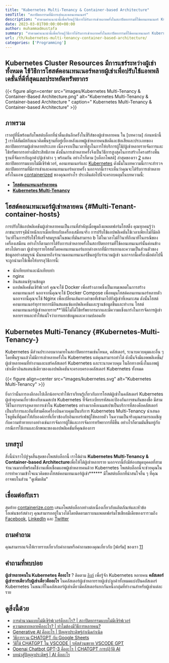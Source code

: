 ```yaml
---
title: "Kubernetes Multi-Tenancy & Container-based Architecture" 
seoTitle: "สถาปัตยกรรมที่มีการเช่าและคอนเทนเนอร์" 
description: "ทำตามคำแนะนำนี้เพื่อเรียนรู้วิธีการได้รับการเช่าหลายครั้งในสถาปัตยกรรมที่ใช้คอนเทนเนอร์ Kubernetes หลายคนหมายถึงทรัพยากรที่ใช้ร่วมกัน" 
date: 2023-03-01T00:00:00+00:00
author: muhammadmustafa
summary: "ทำตามคำแนะนำนี้เพื่อเรียนรู้วิธีการได้รับการเช่าหลายครั้งในสถาปัตยกรรมที่ใช้คอนเทนเนอร์ Kubernetes หลายคนหมายถึงทรัพยากรที่ใช้ร่วมกัน" 
url: /th/kubernetes-multi-tenancy-container-based-architecture/
categories: ['Programming']
---
```


## Kubernetes Cluster Resources มีการแชร์ระหว่างผู้เช่าทั้งหมด ใช้วิธีการโฮสต์คอนเทนเนอร์หลายผู้เช่าเพื่อปรับใช้แอพพลิเคชั่นที่ดีที่สุดและประหยัดทรัพยากร

{{< figure align=center src="images/Kubernetes Multi-Tenancy & Container-Based Architecture.png" alt="Kubernetes Multi-Tenancy & Container-based Architecture " caption=" Kubernetes Multi-Tenancy & Container-based Architecture" >}}


## ภาพรวม
เราอยู่ที่นี่พร้อมกับโพสต์บล็อกที่น่าตื่นเต้นอีกครั้งในซีรีส์ของผู้เช่าหลายคน ใน [บทความ] ก่อนหน้านี้ [1] เราได้สัมผัสกับแนวคิดพื้นฐานที่อยู่เบื้องหลังแอพผู้เช่าหลายคนข้อดีและข้อเสียและประเภทของสถาปัตยกรรมผู้เช่าหลายประเภท เนื่องจากเป็นเวลาที่สูงในการให้บริการผู้ใช้/ผู้เช่าหลายรายจัดการและใช้ทรัพยากรอย่างมีประสิทธิภาพ ดังนั้นการเช่าหลายครั้งจึงเป็นวิธีการสูงสุดในการสร้างโครงสร้างพื้นฐานที่จัดการกับลูกค้า/ผู้เช่าต่าง ๆ พร้อมกัน อย่างไรก็ตาม [บล็อกโพสต์] ล่าสุดของเรา [2] แสดงสถาปัตยกรรมแบบไม่มีเซิร์ฟเวอร์, คอนเทนเนอร์และ [Kubernetes][3] ดังนั้นในบทความนี้เราจะสำรวจสถาปัตยกรรมที่มีการเช่าและคอนเทนเนอร์หลายครั้ง นอกจากนี้เราจะเห็นว่าคุณจะได้รับการเช่าหลายครั้งในแอพ [containerized][4] ของคุณอย่างไร
ประเด็นต่อไปนี้จะครอบคลุมในบทความนี้:
* **[โฮสต์คอนเทนเนอร์หลายคน][5]** 
* **[Kubernetes Multi-Tenancy][6]** 

## โฮสต์คอนเทนเนอร์ผู้เช่าหลายคน {#Multi-Tenant-container-hosts}

การปรับใช้แอปพลิเคชันผู้เช่าหลายคนเป็นงานที่สำคัญเมื่อพูดถึงแพลตฟอร์มโฮสติ้ง คุณทุกคนรู้ว่าภาชนะบรรจุมีน้ำหนักเบาเมื่อเทียบกับเครื่องเสมือนจริง การปรับใช้แอปพลิเคชันใช้เวลาเพียงไม่กี่มิลลิวินาทีในการปรับใช้ให้เสร็จสมบูรณ์ในขณะที่มันสามารถ b ได้ในเวลาไม่กี่วินาทีถึงนาทีในกรณีของเครื่องเสมือน
อย่างไรก็ตามการได้รับการเช่าหลายครั้งในสถาปัตยกรรมที่ใช้คอนเทนเนอร์นั้นค่อนข้างตรงไปตรงมา ผู้เช่าทุกรายโฮสต์โดยคอนเทนเนอร์แยกต่างหากที่มีการแยกและความเป็นส่วนตัวของข้อมูลอย่างสมบูรณ์ นั่นหมายถึงจำนวนคอนเทนเนอร์ขึ้นอยู่กับจำนวนผู้เช่า นอกจากนี้เครื่องมือต่อไปนี้จะถูกนำมาใช้เพื่อให้บรรลุวิธีการนี้:
  * นักเทียบท่าและนักเทียบท่า
  * nginx
  * อินสแตนซ์ฐานข้อมูล
  * แอปพลิเคชันเซิร์ฟเวอร์
คุณจะใช้ Docker เพื่อสร้างภาพซึ่งเป็นเทมเพลตในการสร้างคอนเทนเนอร์ นอกจากนี้คุณจะใช้ Docker Compose เพื่อหมุนโฮสต์คอนเทนเนอร์หลายตัว นอกจากนี้คุณจะใช้ Nginx เพื่อเปลี่ยนเส้นทางคำขอที่เข้ามาไปยังผู้เช่าที่เหมาะสม ดังนั้นโฮสต์คอนเทนเนอร์ทุกรายการมีอินสแตนซ์แอปพลิเคชันและฐานข้อมูลขึ้นและทำงาน โฮสต์คอนเทนเนอร์ผู้เช่าหลายราย**วิธีนี้ไม่ได้ใช้ทรัพยากรมากและมีความแข็งแกร่งในการจัดการผู้เช่าหลายรายและทำให้แน่ใจว่าการแยกข้อมูลและความปลอดภัย

## Kubernetes Multi-Tenancy {#Kubernetes-Multi-Tenancy-}

Kubernetes มีส่วนประกอบมากมายในสถาปัตยกรรมเช่นโหนด, คลัสเตอร์, ระนาบควบคุมและอื่น ๆ โดยพื้นฐานแล้วไม่มีการเช่าหลายครั้งใน Kubernetes แต่คุณสามารถทำได้ ดังนั้นจึงมีแอพพลิเคชั่น/ผู้เช่าหลายคนที่ทำงานและแชร์คลัสเตอร์ Kubernetes และระนาบควบคุม ในอีกทางหนึ่งในแอพผู้เช่าเดี่ยวอินสแตนซ์เดียวของแอปพลิเคชันจะครอบครองคลัสเตอร์ Kubernetes ทั้งหมด

{{< figure align=center src="images/kubernetes.svg" alt="Kubernetes Multi-Tenancy" >}}

ยิ่งกว่านั้นการลงลึกลงไปเล็กน้อยจะทำให้เราเรียนรู้เกี่ยวกับการโฮสต์ผู้เช่าในคลัสเตอร์ Kubernetes ผู้เช่าทุกคนเกี่ยวข้องกับเนมสเปซ Kubernetes ที่จัดระเบียบรหัสและป้องกันการชนกันของชื่อ มีสามวิธีในการบรรลุหลายการเช่าใน Kubernetes อย่างแรกคือเนมสเปซเป็นบริการที่สองคือคลัสเตอร์เป็นบริการและอันที่สามคือเครื่องบินควบคุมเป็นบริการ
Kubernetes Multi-Tenancy นำเสนอโซลูชันที่คุ้มค่าให้กับองค์กรที่เกี่ยวข้องกับอินเทอร์เฟซผู้ใช้หลายตัว ในความเป็นจริงคุณสามารถเผชิญกับความท้าทายบางอย่างเช่นการจัดการผู้ใช้และการจัดการทรัพยากรที่ดีขึ้น อย่างไรก็ตามมันขึ้นอยู่กับกรณีการใช้งานและลักษณะของแอปพลิเคชันที่คุณต้องการ

## บทสรุป
สิ่งนี้นำเราไปสู่จุดสิ้นสุดของโพสต์บล็อกนี้ เราได้ผ่าน **Kubernetes Multi-Tenancy & Container-based Architecture**เพื่อให้ได้ผู้เช่าหลายราย นอกจากนี้ยังมีห้องสมุดบุคคลที่สามจำนวนมากที่พร้อมใช้งานเพื่อเชื่อมแอพผู้เช่าหลายคนด้วย Kubernetes โพสต์บล็อกนี้จะช่วยคุณในการทำความเข้าใจแนวคิดของโฮสต์คอนเทนเนอร์ผู้เช่า****** มีโพสต์บล็อกที่น่าสนใจอื่น ๆ ที่คุณอาจพบในส่วน "ดูเพิ่มเติม"

## เชื่อมต่อกับเรา
สุดท้าย [containerize.com][7] เสนอโพสต์บล็อกอย่างต่อเนื่องเกี่ยวกับผลิตภัณฑ์และหัวข้อโอเพ่นซอร์สต่างๆ คุณสามารถอยู่ในวงได้โดยติดตามเราบนแพลตฟอร์มโซเชียลมีเดียของเรารวมถึง [Facebook][8], [LinkedIn][9] และ [Twitter][10]

## ถามคำถาม
คุณสามารถแจ้งให้เราทราบเกี่ยวกับคำถามหรือคำถามของคุณเกี่ยวกับ [ฟอรัม] ของเรา [11]

## คำถามที่พบบ่อย
**ผู้เช่าหลายคนใน Kubernetes คืออะไร** ?
ติดตาม [ลิงก์][6] เพื่อรู้จัก Kubernetes หลายคน
**คลัสเตอร์ผู้เช่ารายเดียวกับผู้เช่าเดี่ยวคืออะไร** 
ในคลัสเตอร์ผู้เช่าหลายรายผู้เช่า/ลูกค้าทั้งหมดแบ่งปันคลัสเตอร์ Kubernetes ในขณะที่ในคลัสเตอร์ผู้เช่าเดี่ยวมีคลัสเตอร์แยกกันหนึ่งกลุ่มที่ทำงานสำหรับผู้เช่าแต่ละราย

## ดูสิ่งนี้ด้วย
  * [การคำนวณแบบไม่มีเซิร์ฟเวอร์คืออะไร? | สถาปัตยกรรมแบบไม่มีเซิร์ฟเวอร์][12]
  * [ความหลากหลายคืออะไร? | ทำไมต้องมีวิธีการหลายคน?][13]
  * [Generative AI คืออะไร | ปัญญาประดิษฐ์กำเนิดกำเนิด][14]
  * [วิธีการรวม CHATGPT กับ Google Sheets][15]
  * [วิธีใช้ CHATGPT ใน VSCODE | รหัสส่วนขยาย VSCODE GPT][16]
  * [Openai Chatbot GPT-3 คืออะไร | CHATGPT การปฏิวัติ AI][17]
  * [บทนำสู่ปัญญาประดิษฐ์ | AI คืออะไร][18]



[1]: https://blog.containerize.com/programming/what-is-multitenancy-why-a-multi-tenant-approach-2/
[2]: https://blog.containerize.com/programming/what-is-serverless-computing-serverless-architecture/#Serverless-vs-Containers
[3]: https://products.containerize.com/devops/kubernetes/
[4]: https://www.containerize.com/
[5]: #Multi-Tenant-container-hosts
[6]: #Kubernetes-Multi-Tenancy-
[7]: https://www.containerize.com/
[8]: https://web.facebook.com/containerize
[9]: https://www.linkedin.com/company/containerize/
[10]: https://twitter.com/containerize_co
[11]: https://forum.containerize.com/
[12]: https://blog.containerize.com/programming/what-is-serverless-computing-serverless-architecture/
[13]: https://blog.containerize.com/programming/what-is-multitenancy-why-a-multi-tenant-approach-2/
[14]: https://blog.containerize.com/artificial-intelligence/what-is-generative-ai-generative-artificial-intelligence/
[15]: https://blog.containerize.com/artificial-intelligence/integrate-chatgpt-with-google-sheets/
[16]: https://blog.containerize.com/artificial-intelligence/how-to-use-chatgpt-in-vscode-the-vscode-extension-codegpt/
[17]: https://blog.containerize.com/artificial-intelligence/what-is-openai-chatbot-gpt-3-chatgpt-an-ai-revolution/
[18]: https://blog.containerize.com/artificial-intelligence/an-introduction-to-artificial-intelligence-what-is-ai/
